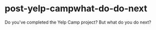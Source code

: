 # post-yelp-campwhat-do-do-next
Do you've completed the Yelp Camp project? But what do you do next?
